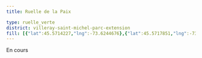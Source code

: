 ```yaml
---
title: Ruelle de la Paix

type: ruelle_verte
district: villeray-saint-michel-parc-extension
fill: [{"lat":45.5714227,"lng":-73.6244676},{"lat":45.5717851,"lng":-73.624135},{"lat":45.5715992,"lng":-73.6243013},{"lat":45.5711617,"lng":-73.6233142},{"lat":45.5713532,"lng":-73.6231372},{"lat":45.5709327,"lng":-73.6235207}]
---
```


En cours